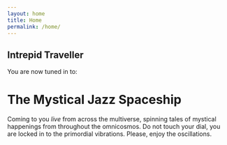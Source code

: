 ```yaml
---
layout: home
title: Home
permalink: /home/
--- 
```



## Intrepid Traveller
You are now tuned in to: 

<h1 animation=" flicker 1.5s infinite alternate" >The Mystical Jazz Spaceship</h1>

Coming to you *live* from across the multiverse, spinning tales of mystical happenings from throughout the omnicosmos. Do not touch your dial, you are locked in to the primordial vibrations. Please, enjoy the oscillations.


